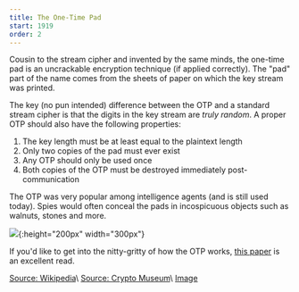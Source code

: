 ```yaml
---
title: The One-Time Pad
start: 1919
order: 2
---
```


Cousin to the stream cipher and invented by the same minds, the one-time pad is an uncrackable encryption technique (if applied correctly). The "pad" part of the name comes from the sheets of paper on which the key stream was printed.

The key (no pun intended) difference between the OTP and a standard stream cipher is that the digits in the key stream are _truly random_. A proper OTP should also have the following properties:

1. The key length must be at least equal to the plaintext length
2. Only two copies of the pad must ever exist
3. Any OTP should only be used once
4. Both copies of the OTP must be destroyed immediately post-communication

The OTP was very popular among intelligence agents (and is still used today). Spies would often conceal the pads in incospicuous objects such as walnuts, stones and more.

![](https://cryptosmith.files.wordpress.com/2007/06/walnut_12539.jpg){:height="200px" width="300px"}

If you'd like to get into the nitty-gritty of how the OTP works, [this paper](http://users.telenet.be/d.rijmenants/papers/one_time_pad.pdf) is an excellent read.

[Source: Wikipedia](https://en.wikipedia.org/wiki/One-time_pad#History)\\
[Source: Crypto Museum](https://www.cryptomuseum.com/covert/deaddrop/walnut.htm)\\
[Image](https://cryptosmith.files.wordpress.com/2007/06/walnut_12539.jpg)
